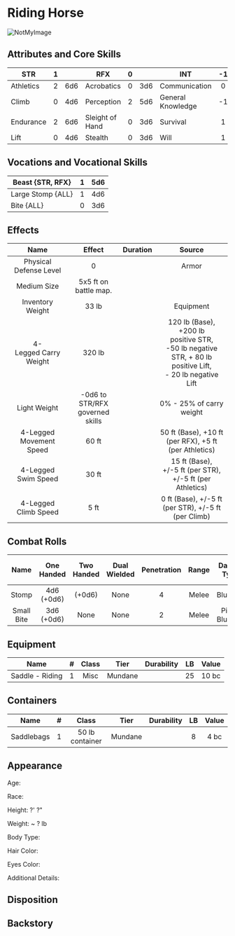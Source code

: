 # Riding Horse

![NotMyImage](Pony.png)

## Attributes and Core Skills

| STR       |   1   |       | RFX             |   0   |       | INT               |  -1   |       |
| --------- | :---: | :---: | --------------- | :---: | :---: | ----------------- | :---: | :---: |
| Athletics |   2   |  6d6  | Acrobatics      |   0   |  3d6  | Communication     |   0   |  2d6  |
| Climb     |   0   |  4d6  | Perception      |   2   |  5d6  | General Knowledge |  -1   |  1d6  |
| Endurance |   2   |  6d6  | Sleight of Hand |   0   |  3d6  | Survival          |   1   |  3d6  |
| Lift      |   0   |  4d6  | Stealth         |   0   |  3d6  | Will         |   1   |  3d6  |

## Vocations and Vocational Skills

| Beast {STR, RFX}  |   1   |  5d6  |
| ----------------- | :---: | :---: |
| Large Stomp {ALL} |   1   |  4d6  |
| Bite {ALL}        |   0   |  3d6  |

## Effects

|          Name           |             Effect              | Duration |                                                                  Source                                                                  |
| :---------------------: | :-----------------------------: | :------: | :--------------------------------------------------------------------------------------------------------------------------------------: |
| Physical Defense Level  |                0                |          |                                                                  Armor                                                                   |
|       Medium Size       |      5x5 ft on battle map.      |          |                                                                                                                                          |
|    Inventory Weight     |              33 lb              |          |                                                                Equipment                                                                 |
|  4-Legged Carry Weight  |             320 lb              |          | 120 lb (Base), +200 lb positive STR,<br />-50 lb negative STR, + 80 lb positive Lift,<br />- 20 lb negative Lift |
|      Light Weight       | -0d6 to STR/RFX governed skills |          |                                                         0% - 25% of carry weight                                                         |
| 4-Legged Movement Speed |              60 ft              |          |                                          50 ft (Base), +10 ft (per RFX), +5 ft (per Athletics)                                           |
|   4-Legged Swim Speed   |              30 ft              |          |                                         15 ft (Base), +/-5 ft (per STR), +/-5 ft (per Athletics)                                         |
|  4-Legged Climb Speed   |              5 ft               |          |                                           0 ft (Base), +/-5 ft (per STR), +/-5 ft (per Climb)                                            |

## Combat Rolls

|    Name    | One<br />Handed | Two<br />Handed | Dual<br />Wielded | Penetration | Range | Damage<br />Types | Engageable<br />Opponents | Area Of<br />Effect | Resource<br />Class |
| :--------: | :-------------: | :-------------: | :---------------: | :---------: | :---: | :---------------: | :-----------------------: | :-----------------: | :-----------------: |
|   Stomp    | 4d6<br />(+0d6) |     (+0d6)      |       None        |      4      | Melee |     Bludgeon      |           Rapid           |        None         |        None         |
| Small Bite | 3d6<br />(+0d6) |      None       |       None        |      2      | Melee | Pierce, Bludgeon  |          Focused          |        None         |        None         |

## Equipment

| Name            |   #   | Class |  Tier   | Durability |  LB   | Value |
| --------------- | :---: | :---: | :-----: | :--------: | :---: | :---: |
| Saddle - Riding |   1   | Misc  | Mundane |            |  25   | 10 bc |

## Containers

| Name       |   #   |      Class      |  Tier   | Durability |  LB   | Value |
| ---------- | :---: | :-------------: | :-----: | :--------: | :---: | :---: |
| Saddlebags |   1   | 50 lb container | Mundane |            |   8   | 4 bc  |

## Appearance

Age:

Race:

Height: ?' ?"

Weight: ~ ? lb

Body Type:

Hair Color:

Eyes Color:

Additional Details:

## Disposition

## Backstory
